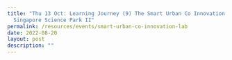 ```yaml
---
title: "Thu 13 Oct: Learning Journey (9) The Smart Urban Co Innovation Lab @
  Singapore Science Park II"
permalink: /resources/events/smart-urban-co-innovation-lab
date: 2022-08-20
layout: post
description: ""
---
```


